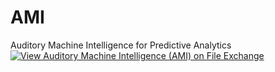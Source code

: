 # AMI
Auditory Machine Intelligence for Predictive Analytics
[![View Auditory Machine Intelligence (AMI) on File Exchange](https://www.mathworks.com/matlabcentral/images/matlab-file-exchange.svg)](https://www.mathworks.com/matlabcentral/fileexchange/77630-auditory-machine-intelligence-ami)
